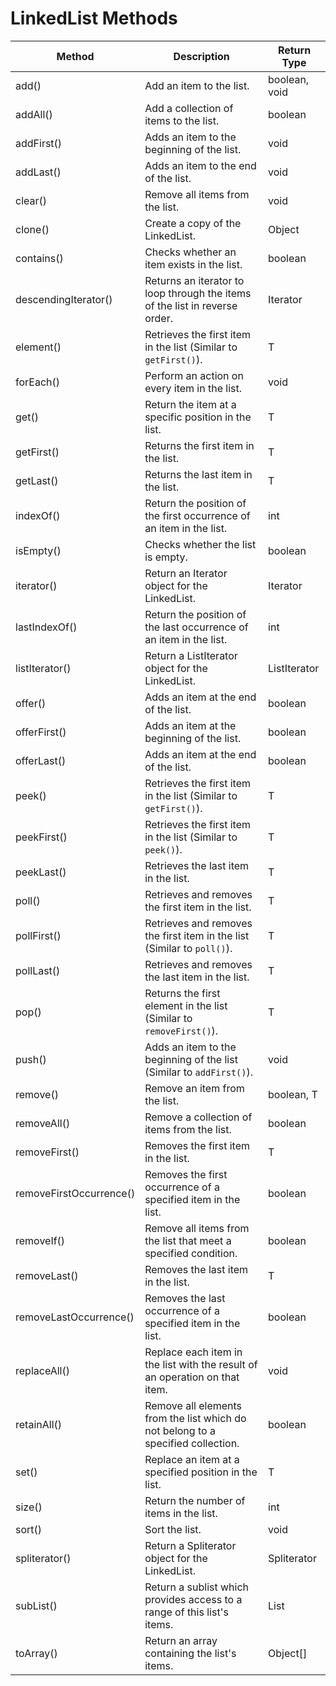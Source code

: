 # LinkedList Methods

| Method                 | Description                                                       | Return Type    |
|------------------------|-------------------------------------------------------------------|---------------|
| add()                  | Add an item to the list.                                        | boolean, void |
| addAll()               | Add a collection of items to the list.                          | boolean       |
| addFirst()             | Adds an item to the beginning of the list.                      | void          |
| addLast()              | Adds an item to the end of the list.                            | void          |
| clear()                | Remove all items from the list.                                | void          |
| clone()                | Create a copy of the LinkedList.                               | Object        |
| contains()             | Checks whether an item exists in the list.                     | boolean       |
| descendingIterator()   | Returns an iterator to loop through the items of the list in reverse order. | Iterator      |
| element()              | Retrieves the first item in the list (Similar to `getFirst()`). | T             |
| forEach()              | Perform an action on every item in the list.                   | void          |
| get()                  | Return the item at a specific position in the list.            | T             |
| getFirst()             | Returns the first item in the list.                            | T             |
| getLast()              | Returns the last item in the list.                             | T             |
| indexOf()              | Return the position of the first occurrence of an item in the list. | int       |
| isEmpty()              | Checks whether the list is empty.                              | boolean       |
| iterator()             | Return an Iterator object for the LinkedList.                  | Iterator      |
| lastIndexOf()          | Return the position of the last occurrence of an item in the list. | int       |
| listIterator()         | Return a ListIterator object for the LinkedList.               | ListIterator  |
| offer()                | Adds an item at the end of the list.                           | boolean       |
| offerFirst()           | Adds an item at the beginning of the list.                     | boolean       |
| offerLast()            | Adds an item at the end of the list.                           | boolean       |
| peek()                 | Retrieves the first item in the list (Similar to `getFirst()`). | T             |
| peekFirst()            | Retrieves the first item in the list (Similar to `peek()`).    | T             |
| peekLast()             | Retrieves the last item in the list.                           | T             |
| poll()                 | Retrieves and removes the first item in the list.              | T             |
| pollFirst()            | Retrieves and removes the first item in the list (Similar to `poll()`). | T     |
| pollLast()             | Retrieves and removes the last item in the list.               | T             |
| pop()                  | Returns the first element in the list (Similar to `removeFirst()`). | T   |
| push()                 | Adds an item to the beginning of the list (Similar to `addFirst()`). | void  |
| remove()               | Remove an item from the list.                                  | boolean, T    |
| removeAll()            | Remove a collection of items from the list.                    | boolean       |
| removeFirst()          | Removes the first item in the list.                            | T             |
| removeFirstOccurrence()| Removes the first occurrence of a specified item in the list.  | boolean       |
| removeIf()             | Remove all items from the list that meet a specified condition. | boolean       |
| removeLast()           | Removes the last item in the list.                             | T             |
| removeLastOccurrence() | Removes the last occurrence of a specified item in the list.   | boolean       |
| replaceAll()           | Replace each item in the list with the result of an operation on that item. | void      |
| retainAll()            | Remove all elements from the list which do not belong to a specified collection. | boolean   |
| set()                  | Replace an item at a specified position in the list.           | T             |
| size()                 | Return the number of items in the list.                        | int           |
| sort()                 | Sort the list.                                                 | void          |
| spliterator()          | Return a Spliterator object for the LinkedList.               | Spliterator   |
| subList()              | Return a sublist which provides access to a range of this list's items. | List       |
| toArray()              | Return an array containing the list's items.                   | Object[]      |
